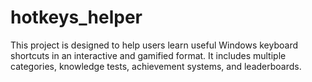 # hotkeys_helper
This project is designed to help users learn useful Windows keyboard shortcuts in an interactive and gamified format. It includes multiple categories, knowledge tests, achievement systems, and leaderboards.
